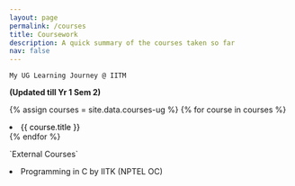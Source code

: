 ```yaml
---
layout: page
permalink: /courses
title: Coursework
description: A quick summary of the courses taken so far
nav: false
---
```


`My UG Learning Journey @ IITM`

**(Updated till Yr 1 Sem 2)**

{% assign courses = site.data.courses-ug %}
{% for course in courses %}
<div class="course">
  <li><a href="#{{ course.id }}" data-toggle="modal" class="my-link" style="color:black;text-decoration:none;">{{ course.title }}</a></li>
  <div id="{{ course.id }}" class="modal">
    <div class="modal-content">
      <h2>{{ course.title }}</h2>
      <p>{{ course.description }}</p>
      <p>Faculty: {{ course.faculty }}</p>
      <h3>Topics Learnt:</h3>
      <ul>
        {% for topic in course.topics %}
        <li>{{ topic }}</li>
        {% endfor %}
      </ul>
    </div>
  </div>
</div>
{% endfor %}

<p>`External Courses`</p>

<li>Programming in C by IITK (NPTEL OC)</li>

<style>
.my-link:hover {
  color: #800080;
}
</style>
<style>
.modal {
  display: none;
  position: fixed;
  z-index: 1;
  left: 0;
  top: 0;
  width: 100%;
  height: 100%;
  overflow: auto;
  background-color: rgba(0, 0, 0, 0.8);
}

.modal-content {
  background-color: #fefefe;
  margin: 10% auto;
  padding: 20px;
  border: 1px solid #888;
  width: 80%;
  max-width: 800px;
  border-radius: 5px;
}

@media only screen and (max-width: 768px) {
  .modal-content {
    margin: 15% auto;
    padding: 10px;
    width: 90%;
  }
}

.close {
  color: #aaa;
  float: right;
  font-size: 28px;
  font-weight: bold;
}

.close:hover,
.close:focus {
  color: #000;
  text-decoration: none;
  cursor: pointer;
}

.modal-backdrop {
  position: fixed;
  top: 0;
  left: 0;
  height: 100%;
  width: 100%;
  background-color: rgba(0, 0, 0, 0.5);
  z-index: -1;
  pointer-events: none; /* Add this property */
}
</style>


<script>
var modals = document.querySelectorAll('.modal');
var links = document.querySelectorAll('[data-toggle="modal"]');
var closers = document.querySelectorAll('.close');

for (var i = 0; i < links.length; i++) {
  links[i].addEventListener('click', function(e) {
    e.preventDefault();
    var target = this.getAttribute('href');
    document.querySelector(target).style.display = 'block';
  });
}

for (var i = 0; i < closers.length; i++) {
  closers[i].addEventListener('click', function() {
    var modal = this.parentNode.parentNode;
    modal.style.display = 'none';
  });
}
</script>
